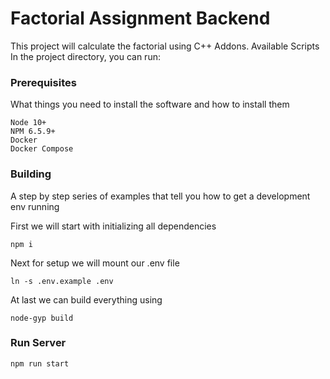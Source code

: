 # Factorial Assignment Backend
This project will calculate the factorial using C++ Addons.
Available Scripts
In the project directory, you can run:

### Prerequisites
What things you need to install the software and how to install them
```
Node 10+
NPM 6.5.9+
Docker
Docker Compose

```
### Building
A step by step series of examples that tell you how to get a development env running

First we will start with initializing all dependencies
```
npm i
```

Next for setup we will mount our .env file

```
ln -s .env.example .env
```
At last we can build everything using 

```
node-gyp build
```
### Run Server
```
npm run start
```

